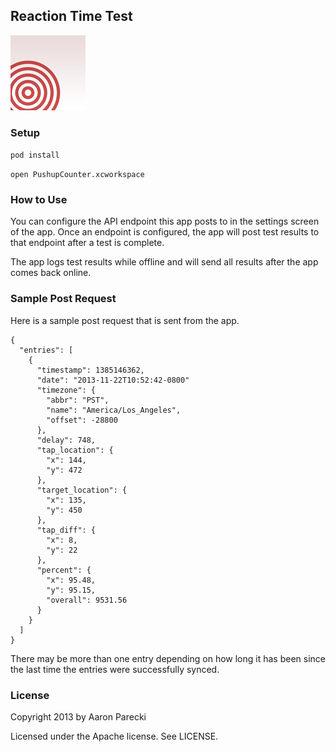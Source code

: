 ## Reaction Time Test

![Icon](ReactionTime/Images.xcassets/AppIcon.appiconset/Icon60@2x.png)

### Setup

`pod install`

`open PushupCounter.xcworkspace`

### How to Use

You can configure the API endpoint this app posts to in the settings screen of the app. 
Once an endpoint is configured, the app will post test results to that endpoint 
after a test is complete.

The app logs test results while offline and will send all results after the app comes 
back online.


### Sample Post Request

Here is a sample post request that is sent from the app.

```
{
  "entries": [
    {
      "timestamp": 1385146362,
      "date": "2013-11-22T10:52:42-0800"
      "timezone": {
        "abbr": "PST",
        "name": "America/Los_Angeles",
        "offset": -28800
      },
      "delay": 748,
      "tap_location": {
        "x": 144,
        "y": 472
      },
      "target_location": {
        "x": 135,
        "y": 450
      },
      "tap_diff": {
        "x": 8,
        "y": 22
      },
      "percent": {
        "x": 95.48,
        "y": 95.15,
        "overall": 9531.56
      }
    }
  ]
}
```

There may be more than one entry depending on how long it has been since the last time
the entries were successfully synced.

### License

Copyright 2013 by Aaron Parecki

Licensed under the Apache license. See LICENSE.

